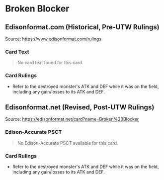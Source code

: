 # Broken Blocker

## Edisonformat.com (Historical, Pre-UTW Rulings)

Source: https://www.edisonformat.com/rulings

### Card Text

> No card text found for this card.

### Card Rulings

*   Refer to the destroyed monster's ATK and DEF while it was on the field, including any gain/losses to its ATK and DEF.

## Edisonformat.net (Revised, Post-UTW Rulings)

Source: https://edisonformat.net/card?name=Broken%20Blocker

### Edison-Accurate PSCT

> No Edison-Accurate PSCT available for this card.

### Card Rulings

*   Refer to the destroyed monster's ATK and DEF while it was on the field, including any gain/losses to its ATK and DEF.
            